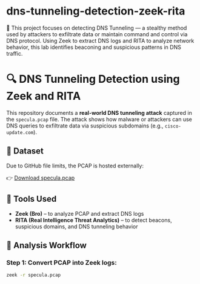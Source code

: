 # dns-tunneling-detection-zeek-rita
🧠 This project focuses on detecting DNS Tunneling — a stealthy method used by attackers to exfiltrate data or maintain command and control via DNS protocol. Using Zeek to extract DNS logs and RITA to analyze network behavior, this lab identifies beaconing and suspicious patterns in DNS traffic.

# 🔍 DNS Tunneling Detection using Zeek and RITA

This repository documents a **real-world DNS tunneling attack** captured in the `specula.pcap` file. The attack shows how malware or attackers can use DNS queries to exfiltrate data via suspicious subdomains (e.g., `cisco-update.com`).

## 📁 Dataset

Due to GitHub file limits, the PCAP is hosted externally:

👉 [Download specula.pcap](https://www.mediafire.com/file/n63u21i3dg80xpv/specula.pcap/file)

## 🧰 Tools Used

- **Zeek (Bro)** – to analyze PCAP and extract DNS logs
- **RITA (Real Intelligence Threat Analytics)** – to detect beacons, suspicious domains, and DNS tunneling behavior

## 🧪 Analysis Workflow

### Step 1: Convert PCAP into Zeek logs:
```bash
zeek -r specula.pcap
